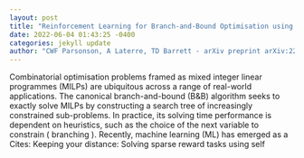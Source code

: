 ```yaml
--- 
layout: post 
title: "Reinforcement Learning for Branch-and-Bound Optimisation using Retrospective Trajectories" 
date: 2022-06-04 01:43:25 -0400 
categories: jekyll update 
author: "CWF Parsonson, A Laterre, TD Barrett - arXiv preprint arXiv:2205.14345, 2022" 
--- 
```

Combinatorial optimisation problems framed as mixed integer linear programmes (MILPs) are ubiquitous across a range of real-world applications. The canonical branch-and-bound (B&B) algorithm seeks to exactly solve MILPs by constructing a search tree of increasingly constrained sub-problems. In practice, its solving time performance is dependent on heuristics, such as the choice of the next variable to constrain ( branching ). Recently, machine learning (ML) has emerged as a Cites: Keeping your distance: Solving sparse reward tasks using self